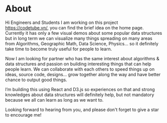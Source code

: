 # About

Hi Engineers and Students I am working on this project https://codetube.vn/, you can find the brief idea on the home page. Currently it has only a few visual demos about some popular data structures but in long term we can visualize many things spreading on many areas from Algorithms, Geographic Math, Data Science, Physics… so it definitely take time to become truly useful for people to learn.

Now I am looking for partner who has the same interest about algorithms & data structures and passion on building interesting things that can help people learn. We can collaborate with each others to speed things up on ideas, source code, designs… grow together along the way and have better chance to output good things.

I’m building this using React and D3.js so experiences on that and strong knowledges about data structures will definitely help, but not mandatory because we all can learn as long as we want to.

Looking forward to hearing from you, and please don't forget to give a star to encourage me!
